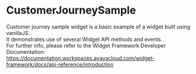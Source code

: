 # CustomerJourneySample

Customer journey sample widget is a basic example of a widget built using vanillaJS.  
It demonstrates use of several Widget API methods and events.  
For further info, please refer to the Widget Framework Developer Documentation:  
https://documentation.workspaces.avayacloud.com/widget-framework/docs/api-reference/introduction 
